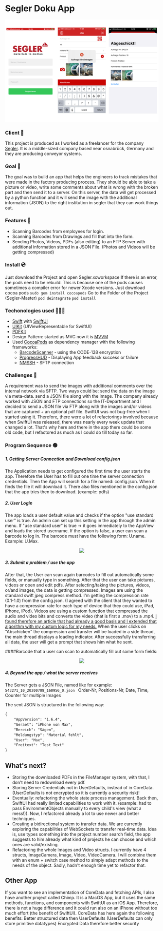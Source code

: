 # Segler Doku App

<p align="center">
    <img src="https://github.com/mgravemeyer/Segler/blob/master/readmeImg/AppPreview.png" max-height="500">
</p>

### Client 🚤
This project is produced as I worked as a freelancer for the company [Segler](https://www.segler.eu/home.html). It is a middle-sized company based near osnabrück, Germany and they are producing conveyor systems.

### Goal 🎯
The goal was to build an app that helps the engineers to track mistakes that were made in the factory producing process. They should be able to take a picture or video, write some comments about what is wrong with the broken part and then send it to a server. On this server, the data will get processed by a python function and it will send the image with the additional information (JSON) to the right institution in segler that they can work things out.

### Features 📱
* Scanning Barcodes from employees for login.
* Scanning Barcodes from Drawings and fill that into the form.
* Sending Photos, Videos, PDFs (also editing) to an FTP Server with additional information stored in a JSON File. (Photos and Videos will be getting compressed)

### Install 💿
Just download the Project and open Segler.xcworkspace
If there is an error, the pods need to be rebuild. This is because one of the pods causes sometimes a compiler error for newer Xcode versions. Just download cocoa pods 
```sudo gem install cocoapods```
Go to the Folder of the Project (Segler-Master)
```pod deintegrate```
```pod install```


### Techonologies used 🧑🏼‍💻
* [Swift](https://developer.apple.com/swift/) with [SwiftUI](https://developer.apple.com/xcode/swiftui/)
* [UIKit](https://developer.apple.com/documentation/uikit) (UIViewRepresentable for SwiftUI)
* [PDFKit](https://developer.apple.com/documentation/pdfkit)
* Design Pattern: started as MVC now it is [MVVM](https://www.wintellect.com/model-view-viewmodel-mvvm-explained/)
* Used [CocoaPods](https://cocoapods.org) as dependency manager with the following frameworks:
    * [BarcodeScanner](https://cocoapods.org/pods/BarcodeScanner) - using the CODE-128 encryption
    * [ProgressHUD](https://cocoapods.org/pods/ProgressHUD) - Displaying App feedback success or failure
    * [NMSSH](https://cocoapods.org/pods/NMSSH) - SFTP connection

### Challenges 🧨
A requirement was to send the images with additional comments over the internal network via SFTP.
Two ways could be:
    send the data on the image via meta-data.
    send a JSON file along with the image.
The company already worked with JSON and FTP connections so the IT-Department and I decided to send a JSON file via FTP along with the images and/or videos that are captured + an optional pdf file.
SwiftUI was not bug-free when I started using it. Therefore, there were a lot of refactorings involved because when SwiftUI was released, there was nearly every week update that changed a lot. That's why here and there in the app there could be some old code, but I refactored as much as I could do till today so far.

### Program Sequence 🟢

##### 1. Getting Server Connection and Download config.json
The Application needs to get configured the first time the user starts the app. Therefore the User has to fill out one time the server connection credentials. Then the App will search for a file named: config.json. When it finds the file it will download it. There also files mentioned in the config.json that the app tries then to download. (example: pdfs)

##### 2. User Login
The app loads a user default value and checks if the option "use standard user" is true. An admin can set up this setting in the app through the admin menu. If "use standard user" is true -> it goes immediately to the AppView and loads the stored username. If the option is false, a user can scan a barcode to log in. The barcode must have the following form: U.name. Example: U.Max.

<p align="center">
    <img src="https://i.ibb.co/12RQYk9/Unknown-1.gif" max-height="500">
</p>

##### 3. Submit a problem / use the app
After that, the User can scan again barcodes to fill out automatically some fields, or manually type in something. After that the user can take pictures, videos or open and edit pdfs. After selecting/taking the pictures, videos, or/and images, the data is getting compressed. Images are using the standard swift jpeg compress method. I'm getting the compression rate (0.1-1.0) from the config.json. (I agreed with the client that they wanted to have a compression rate for each type of device that they could use, iPad, iPhone, iPod). Videos are using a custom function that compressed the audio and video bits and converts the video (that is first a .mov) to a .mp4. 
[I found therefore an article that had already a good basis and I extended that algorithm with my custom logic for my needs.](https://medium.com/samkirkiles/swift-using-avassetwriter-to-compress-video-files-for-network-transfer-4dcc7b4288c5)
When the user clicks on "Abschicken" the compression and transfer will be loaded in a side thread, the main thread displays a loading indicator. After successfully transferring all data, the user will get a prompt that shows him what he sent.

####Barcode that a user can scan to automatically fill out some form fields:
<p align="center">
    <img src="https://user-images.githubusercontent.com/40543879/151792066-b44cc4e0-d0ef-49f3-a5df-0d3006601061.png" max-height="500">
</p>

##### 4. Beyond the app / what the server receives

The Server gets a JSON File, named like for example: 
```543271_10_20200708_160956_0.json ```
Order-Nr, Positions-Nr, Date, Time, Counter for multiple Images

The sent JSON is structured in the following way:

```diff
{
    "AppVersion": "1.6.4",
    "Geraet": "iPhone von Max",
    "Bereich": "Sägen",
    "Meldungstyp": "Material fehlt",
    "User": "Max",
    "Freitext": "Test Text"
}
```

## What's next?
* Storing the downloaded PDFs in the FileManager system, with that, I don't need to redownload every pdf.
* Storing Server Credentials not in UserDefaults, instead of in CoreData. (UserDefaults is not encrypted so it is currently a security risk)!
* Eventually: refactoring the whole state process management. Back then, SwiftUI had really limited capabilities to work with it. (example: had to pass EnvironmentObjects manually to every child's view (what a mess!)). Now, I refactored already a lot to use newer and better techniques.
* Creating a bidirectional system to transfer data. We are currently exploring the capabilities of WebSockets to transfer real-time data. Idea is, use types something into the project number search field, the app suggests to him already what kind of projects he can choose and which ones are valid/existing.
* Refactoring the whole Images and Video structs. I currently have 4 structs, ImageCamera, Image, Video, VideoCamera. I will combine them with an enum + switch case method to simply adapt methods to the needs of the object. Sadly, hadn't enough time yet to refactor that.


## Other App
If you want to see an implementation of CoreData and fetching APIs, I also have another project called Chimp. It is a MacOS App, but it uses the same methods, functions, and components with SwiftUI as an iOS App. Therefore, there is not a huge difference and it could run also on an iPhone without too much effort (the benefit of SwiftUI). CoreData has here again the following benefits:
Better structured data then UserDefaults (UserDefaults can only store primitive datatypes)
Encrypted Data therefore better security
